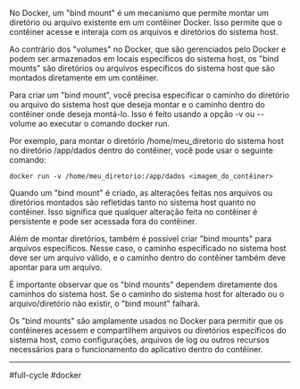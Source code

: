 No Docker, um "bind mount" é um mecanismo que permite montar um diretório ou arquivo existente em um contêiner Docker. Isso permite que o contêiner acesse e interaja com os arquivos e diretórios do sistema host.

Ao contrário dos "volumes" no Docker, que são gerenciados pelo Docker e podem ser armazenados em locais específicos do sistema host, os "bind mounts" são diretórios ou arquivos específicos do sistema host que são montados diretamente em um contêiner.

Para criar um "bind mount", você precisa especificar o caminho do diretório ou arquivo do sistema host que deseja montar e o caminho dentro do contêiner onde deseja montá-lo. Isso é feito usando a opção -v ou --volume ao executar o comando docker run.

Por exemplo, para montar o diretório /home/meu_diretorio do sistema host no diretório /app/dados dentro do contêiner, você pode usar o seguinte comando:

```
docker run -v /home/meu_diretorio:/app/dados <imagem_do_contêiner>
```

Quando um "bind mount" é criado, as alterações feitas nos arquivos ou diretórios montados são refletidas tanto no sistema host quanto no contêiner. Isso significa que qualquer alteração feita no contêiner é persistente e pode ser acessada fora do contêiner.

Além de montar diretórios, também é possível criar "bind mounts" para arquivos específicos. Nesse caso, o caminho especificado no sistema host deve ser um arquivo válido, e o caminho dentro do contêiner também deve apontar para um arquivo.

É importante observar que os "bind mounts" dependem diretamente dos caminhos do sistema host. Se o caminho do sistema host for alterado ou o arquivo/diretório não existir, o "bind mount" falhará.

Os "bind mounts" são amplamente usados no Docker para permitir que os contêineres acessem e compartilhem arquivos ou diretórios específicos do sistema host, como configurações, arquivos de log ou outros recursos necessários para o funcionamento do aplicativo dentro do contêiner.

---
#full-cycle #docker